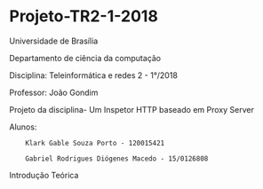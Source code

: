 # Projeto-TR2-1-2018

Universidade de Brasília

Departamento de ciência da computação

Disciplina: Teleinformática e redes 2 - 1°/2018

Professor: João Gondim 


Projeto da disciplina- Um Inspetor HTTP baseado em Proxy Server

Alunos:

        Klark Gable Souza Porto - 120015421
        
        Gabriel Rodrigues Diógenes Macedo - 15/0126808



Introdução Teórica

       
       
        
      
